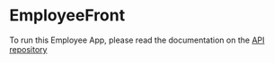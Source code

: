 # EmployeeFront

To run this Employee App, please read the documentation on the [API repository](https://github.com/AntoineBarroux/sandbox-back)
